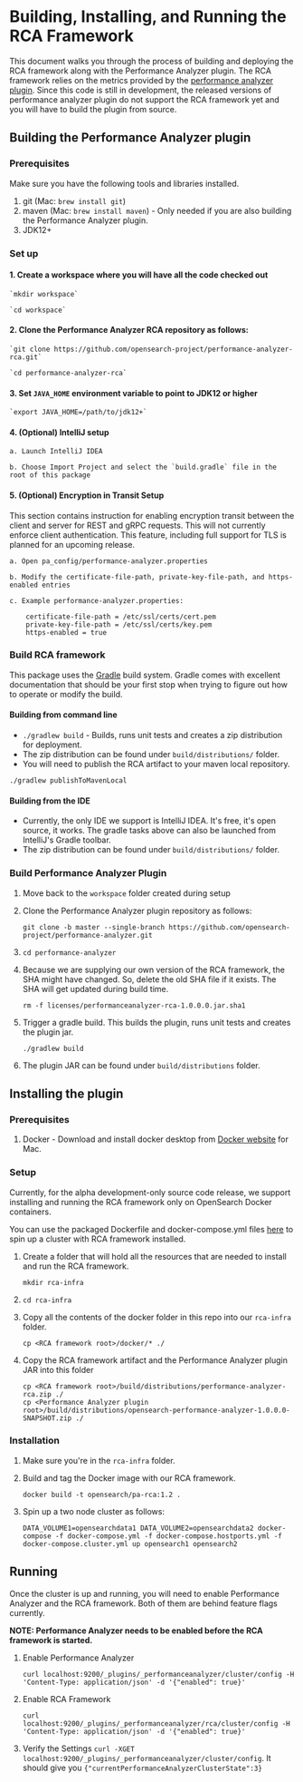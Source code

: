 # Building, Installing, and Running the RCA Framework

This document walks you through the process of building and deploying the RCA framework along with the Performance Analyzer plugin. The RCA framework relies on the metrics provided by the [performance analyzer plugin](https://github.com/opensearch-project/performance-analyzer). Since this code is still in development, the released versions of performance analyzer plugin do not support the RCA framework yet and you will have to build the plugin from source.

    
 ## Building the Performance Analyzer plugin
 
 ### Prerequisites
 Make sure you have the following tools and libraries installed.
 1. git (Mac: `brew install git`)
 2. maven (Mac: `brew install maven`) - Only needed if you are also building the Performance Analyzer plugin.
 3. JDK12+
 
 ### Set up
 #### 1. Create a workspace where you will have all the code checked out
    
    `mkdir workspace`
    
    `cd workspace`
    
 #### 2. Clone the Performance Analyzer RCA repository as follows:
 
    `git clone https://github.com/opensearch-project/performance-analyzer-rca.git`
    
    `cd performance-analyzer-rca`
    
 #### 3. Set `JAVA_HOME` environment variable to point to JDK12 or higher
 
    `export JAVA_HOME=/path/to/jdk12+`
 
 #### 4. (Optional) IntelliJ setup
 
    a. Launch IntelliJ IDEA
    
    b. Choose Import Project and select the `build.gradle` file in the root of this package
    
 #### 5. (Optional) Encryption in Transit Setup
 This section contains instruction for enabling encryption transit between the client and server for REST and gRPC requests.
 This will not currently enforce client  authentication. This feature, including full support for TLS is
 planned for an upcoming release.
 
    a. Open pa_config/performance-analyzer.properties
    
    b. Modify the certificate-file-path, private-key-file-path, and https-enabled entries
    
    c. Example performance-analyzer.properties:
        
        certificate-file-path = /etc/ssl/certs/cert.pem
        private-key-file-path = /etc/ssl/certs/key.pem
        https-enabled = true
 
### Build RCA framework
This package uses the [Gradle](https://docs.gradle.org/current/userguide/userguide.html) build system. Gradle comes with excellent documentation that should be your first stop when trying to figure out how to operate or modify the build.
#### Building from command line
   * `./gradlew build` - Builds, runs unit tests and creates a zip distribution for deployment.
   * The zip distribution can be found under `build/distributions/` folder.
   * You will need to publish the RCA artifact to your maven local repository.
 
   `./gradlew publishToMavenLocal`
        
#### Building from the IDE
   * Currently, the only IDE we support is IntelliJ IDEA. It's free, it's open source, it works. The gradle tasks above can also be launched from IntelliJ's Gradle toolbar.
   * The zip distribution can be found under `build/distributions/` folder.
 
### Build Performance Analyzer Plugin
1. Move back to the `workspace` folder created during setup

2. Clone the Performance Analyzer plugin repository as follows:
 
    `git clone -b master --single-branch https://github.com/opensearch-project/performance-analyzer.git`
   
3. `cd performance-analyzer`
    
4. Because we are supplying our own version of the RCA framework, the SHA might have changed. So, delete the old SHA file if it exists. The SHA will get updated during build time.
 
    `rm -f licenses/performanceanalyzer-rca-1.0.0.0.jar.sha1`

5. Trigger a gradle build. This builds the plugin, runs unit tests and creates the plugin jar.
 
     `./gradlew build`
    
6. The plugin JAR can be found under `build/distributions` folder.
 
## Installing the plugin
 
### Prerequisites

1. Docker - Download and install docker desktop from [Docker website](https://docs.docker.com/docker-for-mac/install/) for Mac.
 
### Setup

Currently, for the alpha development-only source code release, we support installing and running the RCA framework only on OpenSearch Docker containers.
  
You can use the packaged Dockerfile and docker-compose.yml files [here](./docker) to spin up a cluster with RCA framework installed.
  
1. Create a folder that will hold all the resources that are needed to install and run the RCA framework.
    
   `mkdir rca-infra`

2. `cd rca-infra`

3. Copy all the contents of the docker folder in this repo into our `rca-infra` folder.
    
   `cp <RCA framework root>/docker/* ./`

4. Copy the RCA framework artifact and the Performance Analyzer plugin JAR into this folder
 
    `cp <RCA framework root>/build/distributions/performance-analyzer-rca.zip ./`  
    `cp <Performance Analyzer plugin root>/build/distributions/opensearch-performance-analyzer-1.0.0.0-SNAPSHOT.zip ./` 
 
 ### Installation
 
 1. Make sure you're in the `rca-infra` folder.
 
 2. Build and tag the Docker image with our RCA framework.
    
    `docker build -t opensearch/pa-rca:1.2 .`
 
 3. Spin up a two node cluster as follows:
 
    `DATA_VOLUME1=opensearchdata1 DATA_VOLUME2=opensearchdata2 docker-compose -f docker-compose.yml -f docker-compose.hostports.yml -f docker-compose.cluster.yml up opensearch1 opensearch2`
 
 ## Running
 
Once the cluster is up and running, you will need to enable Performance Analyzer and the RCA framework. Both of them are behind feature flags currently.
 
 **NOTE: Performance Analyzer needs to be enabled before the RCA framework is started.**
  
 1. Enable Performance Analyzer
 
    `curl localhost:9200/_plugins/_performanceanalyzer/cluster/config -H 'Content-Type: application/json' -d '{"enabled": true}' `
 
 2. Enable RCA Framework
 
    `curl localhost:9200/_plugins/_performanceanalyzer/rca/cluster/config -H 'Content-Type: application/json' -d '{"enabled": true}' `
    
 3. Verify the Settings
    `curl -XGET localhost:9200/_plugins/_performanceanalyzer/cluster/config`. 
    It should give you `{"currentPerformanceAnalyzerClusterState":3}`
